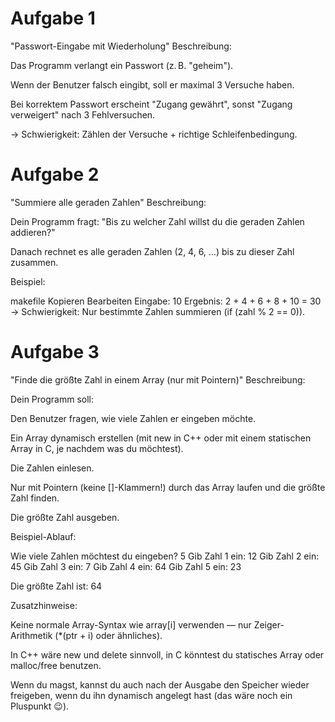 # Aufgabe 1

"Passwort-Eingabe mit Wiederholung"
Beschreibung:

Das Programm verlangt ein Passwort (z. B. "geheim").

Wenn der Benutzer falsch eingibt, soll er maximal 3 Versuche haben.

Bei korrektem Passwort erscheint "Zugang gewährt", sonst "Zugang verweigert" nach 3 Fehlversuchen.

→ Schwierigkeit: Zählen der Versuche + richtige Schleifenbedingung.



# Aufgabe 2

 "Summiere alle geraden Zahlen"
Beschreibung:

Dein Programm fragt:
"Bis zu welcher Zahl willst du die geraden Zahlen addieren?"

Danach rechnet es alle geraden Zahlen (2, 4, 6, …) bis zu dieser Zahl zusammen.

Beispiel:

makefile
Kopieren
Bearbeiten
Eingabe: 10
Ergebnis: 2 + 4 + 6 + 8 + 10 = 30
→ Schwierigkeit: Nur bestimmte Zahlen summieren (if (zahl % 2 == 0)).


# Aufgabe 3

"Finde die größte Zahl in einem Array (nur mit Pointern)"
Beschreibung:

Dein Programm soll:

Den Benutzer fragen, wie viele Zahlen er eingeben möchte.

Ein Array dynamisch erstellen (mit new in C++ oder mit einem statischen Array in C, je nachdem was du möchtest).

Die Zahlen einlesen.

Nur mit Pointern (keine []-Klammern!) durch das Array laufen und die größte Zahl finden.

Die größte Zahl ausgeben.


Beispiel-Ablauf:

  Wie viele Zahlen möchtest du eingeben? 5
  Gib Zahl 1 ein: 12
  Gib Zahl 2 ein: 45
  Gib Zahl 3 ein: 7
  Gib Zahl 4 ein: 64
  Gib Zahl 5 ein: 23
  
  Die größte Zahl ist: 64


Zusatzhinweise:

Keine normale Array-Syntax wie array[i] verwenden — nur Zeiger-Arithmetik (*(ptr + i) oder ähnliches).

In C++ wäre new und delete sinnvoll, in C könntest du statisches Array oder malloc/free benutzen.

Wenn du magst, kannst du auch nach der Ausgabe den Speicher wieder freigeben, wenn du ihn dynamisch angelegt hast (das wäre noch ein Pluspunkt 😉).
